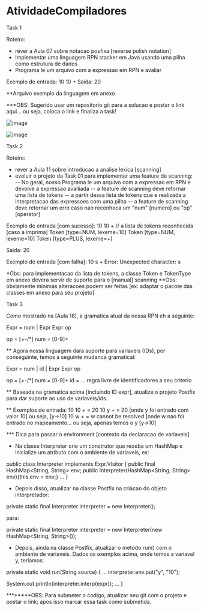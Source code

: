# AtividadeCompiladores

Task 1

Roteiro:
- rever a Aula 07 sobre notacao posfixa [reverse polish notation]
- Implementar uma linguagem RPN stacker em Java usando uma pilha como estrutura de dados
- Programa le um arquivo com a expressao em RPN e avaliar

Exemplo de entrada:
10
10
+
Saida: 20

**Arquivo exemplo da linguagem em anexo

***OBS: Sugerido usar um repositorio git para a solucao e postar o link aqui... ou seja, coloca o link e finaliza a task!



![image](https://user-images.githubusercontent.com/50914198/160900246-ee780f7e-bd5b-46cb-be9f-0faaa331e42f.png)

![image](https://user-images.githubusercontent.com/50914198/160900489-9ab14709-52bd-4d92-ae99-bede13124b3c.png)


Task 2

Roteiro:
- rever a Aula 11 sobre introducao a analise lexica [scanning]
- evoluir o projeto da Task 01 para implementar uma feature de scanning:
   -- No geral, nosso Programa le um arquivo com a expressao em RPN e devolve a expressao avalliada
   -- a feature de scanning deve retornar uma lista de tokens
   -- a partir dessa lista de tokens que e realizada a interpretacao das expressoes com uma pilha
   -- a feature de scanning deve retornar um erro caso nao reconheca um "num" [numero] ou "op" [operator]

Exemplo de entrada [com sucesso]:
10
10
+
// a lista de tokens reconhecida [caso a imprima]
Token [type=NUM, lexeme=10]
Token [type=NUM, lexeme=10]
Token [type=PLUS, lexeme=+]

Saida: 20

Exemplo de entrada [com falha]:
10
s
+
Error: Unexpected character: s

*Obs: para implementacao da lista de tokens, a classe Token e TokenType em anexo devera servir de suporte para o [manual] scanning
**Obs: obviamente minimas alteracoes podem ser feitas [ex: adaptar o pacote das classes em anexo para seu projeto]

Task 3

Como mostrado na [Aula 18], a gramatica atual da nossa RPN eh a seguinte:

Expr = num
         |  Expr Expr op

op    = [+-/*]
num = [0-9]+

** Agora nossa linguagem dara suporte para variaveis (IDs), por conseguinte, temos a seguinte mudanca gramatical:

Expr = num
         |  id
         | Expr Expr op

op    = [+-/*]
num = [0-9]+
id = ... regra livre de identificadores a seu criterio

** Baseada na gramatica acima [incluindo ID expr], atualize o projeto Postfix para dar suporte ao uso de variaveis/ids.

** Exemplos de entrada: 
10 10 +      =  20
10 y +        =  20 [onde y foi entrado com valor 10] ou seja, [y->10]
10 w +       = w cannot be resolved [onde w nao foi entrado no mapeamento... ou seja, apenas temos o y [y->10]


*** Dica para passar o environment [contexto da declaracao de variaveis]
- Na classe Interpreter crie um construtor que receba um HashMap e inicialize um atributo com o ambiente de variaveis, ex:

public class Interpreter implements Expr.Visitor<Integer> {
  public final HashMap<String, String> env;
  public Interpreter(HashMap<String, String> env){this.env = env;}
  ...
}

- Depois disso, atualizar na classe Postfix na criacao do objeto interpretador:

private static final Interpreter interpreter = new Interpreter();

para:

private static final Interpreter interpreter = new Interpreter(new HashMap<String, String>());

- Depois, ainda na classe Postfix, atualizar o metodo run() com o ambiente de variaveis. Dados os exemplos acima, onde temos a variavel y, teriamos:

private static void run(String source) {
...
 interpreter.env.put("y", "10");

 System.out.println(interpreter.interp(expr));
...
}

********OBS: Para submeter o codigo, atualizar seu git com o projeto e postar o link; apos isso marcar essa task como submetida.

